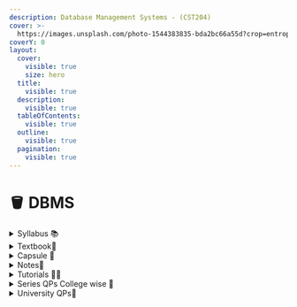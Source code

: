 ```yaml
---
description: Database Management Systems - (CST204)
cover: >-
  https://images.unsplash.com/photo-1544383835-bda2bc66a55d?crop=entropy&cs=srgb&fm=jpg&ixid=M3wxOTcwMjR8MHwxfHNlYXJjaHwxfHxkYXRhYmFzZXxlbnwwfHx8fDE3MDY0MzkyNjl8MA&ixlib=rb-4.0.3&q=85
coverY: 0
layout:
  cover:
    visible: true
    size: hero
  title:
    visible: true
  description:
    visible: true
  tableOfContents:
    visible: true
  outline:
    visible: true
  pagination:
    visible: true
---
```


# 🪣 DBMS

<details>

<summary>Syllabus 📚</summary>

[CST204](https://drive.google.com/file/d/1Azi5NR96TaOBoAGZwjnEU1UU2ineKvoy/view?usp=drive\_link) 👈

</details>

<details>

<summary>Textbook📖</summary>

[DBMS Textbook ](https://drive.google.com/drive/folders/1S3vwV881TpD6dnnWOr5UmK9sargBq5Ds?usp=drive\_link)👈

</details>

<details>

<summary>Capsule 💊</summary>

[DBMS Capsule](https://drive.google.com/drive/folders/17hQf6C2fg\_Pe6WOLoDYGlQcvi5si\_jRF?usp=drive\_link) 👈

</details>

<details>

<summary>Notes📒</summary>

[DBMS Notes](https://drive.google.com/drive/folders/1BGdCbNIRfuEFXUtaQYIDSEiwv3wp8\_iS?usp=drive\_link) 👈
[DBMS - All Modules](https://knowledgegatecoding.github.io/SingleShot_UniversityExamSeries_Notes/DBMS%20in%205%20hours.pdf)👈

</details>

<details>

<summary>Tutorials 🧑‍🏫</summary>

[DBMS Useful Links ](https://docs.google.com/document/d/1gAoYfMF-nN6WvNUBLiutsj3c24IlHDz51Rcn1-GVJlI/edit?usp=sharing)👈

</details>

<details>

<summary>Series QPs College wise 📃</summary>

[DBMS Series QPs](https://drive.google.com/drive/folders/1c\_35vlVsdz1IL-kxJi4bLjZVPOP1pK3s?usp=drive\_link) 👈&#x20;

</details>

<details>

<summary>University QPs📄</summary>

[DBMS Previous Year QPs](https://drive.google.com/drive/folders/1Be140xQXAMkLqQNHj6DgXHkUe94\_898C?usp=drive\_link) 👈

</details>
